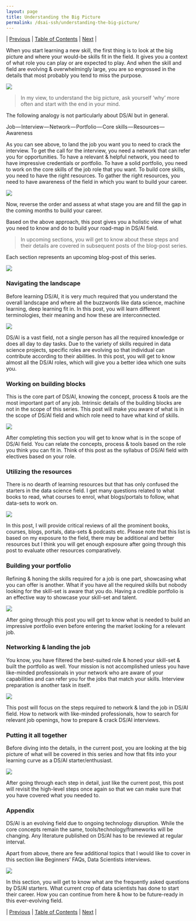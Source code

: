 ```yaml
---
layout: page
title: Understanding the Big Picture
permalink: /dsai-ssh/understanding-the-big-picture/
---
```


| [Previous](https://ankit-rathi.github.io/dsai-ssh/preface/)  | [Table of Contents](https://ankit-rathi.github.io/dsai-ssh/) | [Next](https://ankit-rathi.github.io/dsai-ssh/navigating-the-landscape/)  |

When you start learning a new skill, the first thing is to look at the big picture and where your would-be skills fit in the field. It gives you a context of what role you can play or are expected to play. And when the skill and field are evolving & overwhelmingly large, you are so engrossed in the details that most probably you tend to miss the purpose.

![](https://cdn-images-1.medium.com/max/800/0*cDyDax0mqa8wJYhX)

> In my view, to understand the big picture, ask yourself ‘why’ more often and start with the end in your mind.

The following analogy is not particularly about DS/AI but in general.

Job — Interview — Network — Portfolio — Core skills — Resources — Awareness

As you can see above, to land the job you want you to need to crack the interview. To get the call for the interview, you need a network that can refer you for opportunities. To have a relevant & helpful network, you need to have impressive credentials or portfolio. To have a solid portfolio, you need to work on the core skills of the job role that you want. To build core skills, you need to have the right resources. To gather the right resources, you need to have awareness of the field in which you want to build your career.

![](https://cdn-images-1.medium.com/max/800/1*6kVnic89hB7kFwxOMS3t4A.png)

Now, reverse the order and assess at what stage you are and fill the gap in the coming months to build your career.

Based on the above approach, this post gives you a holistic view of what you need to know and do to build your road-map in DS/AI field.

> In upcoming sections, you will get to know about these steps and their details are covered in subsequent posts of the blog-post series.

Each section represents an upcoming blog-post of this series.

![](https://cdn-images-1.medium.com/max/800/1*0ml64gG99aApYO55NZdmyQ.png)

### Navigating the landscape

Before learning DS/AI, it is very much required that you understand the overall landscape and where all the buzzwords like data science, machine learning, deep learning fit in. In this post, you will learn different terminologies, their meaning and how these are interconnected.

![](https://cdn-images-1.medium.com/max/800/0*BNYaygPpL0nY6UyL)

DS/AI is a vast field, not a single person has all the required knowledge or does all day to day tasks. Due to the variety of skills required in data science projects, specific roles are evolving so that individual can contribute according to their abilities. In this post, you will get to know almost all the DS/AI roles, which will give you a better idea which one suits you.

### Working on building blocks

This is the core part of DS/AI, knowing the concept, process & tools are the most important part of any job. Intrinsic details of the building blocks are not in the scope of this series. This post will make you aware of what is in the scope of DS/AI field and which role need to have what kind of skills.

![](https://cdn-images-1.medium.com/max/800/0*0F2CbjX6IQcIrJsi)

After completing this section you will get to know what is in the scope of DS/AI field. You can relate the concepts, process & tools based on the role you think you can fit in. Think of this post as the syllabus of DS/AI field with electives based on your role.

### Utilizing the resources

There is no dearth of learning resources but that has only confused the starters in the data science field. I get many questions related to what books to read, what courses to enrol, what blogs/portals to follow, what data-sets to work on.

![](https://cdn-images-1.medium.com/max/800/0*dWaBSlg-8VI0Mtwz)

In this post, I will provide critical reviews of all the prominent books, courses, blogs, portals, data-sets & podcasts etc. Please note that this list is based on my exposure to the field, there may be additional and better resources but I think you will get enough exposure after going through this post to evaluate other resources comparatively.

### Building your portfolio

Refining & honing the skills required for a job is one part, showcasing what you can offer is another. What if you have all the required skills but nobody looking for the skill-set is aware that you do. Having a credible portfolio is an effective way to showcase your skill-set and talent.

![](https://cdn-images-1.medium.com/max/800/0*cRxBCyYK_ZolFcuF)

After going through this post you will get to know what is needed to build an impressive portfolio even before entering the market looking for a relevant job.

### Networking & landing the job

You know, you have filtered the best-suited role & honed your skill-set & built the portfolio as well. Your mission is not accomplished unless you have like-minded professionals in your network who are aware of your capabilities and can refer you for the jobs that match your skills. Interview preparation is another task in itself.

![](https://cdn-images-1.medium.com/max/800/0*jdY_8JYWBFiV8Z-m)

This post will focus on the steps required to network & land the job in DS/AI field. How to network with like-minded professionals, how to search for relevant job openings, how to prepare & crack DS/AI interviews.

### Putting it all together

Before diving into the details, in the current post, you are looking at the big picture of what will be covered in this series and how that fits into your learning curve as a DS/AI starter/enthusiast.

![](https://cdn-images-1.medium.com/max/800/0*5vzhkZLEPxQmtNDi)

After going through each step in detail, just like the current post, this post will revisit the high-level steps once again so that we can make sure that you have covered what you needed to.

### Appendix

DS/AI is an evolving field due to ongoing technology disruption. While the core concepts remain the same, tools/technology/frameworks will be changing. Any literature published on DS/AI has to be reviewed at regular interval.

Apart from above, there are few additional topics that I would like to cover in this section like Beginners’ FAQs, Data Scientists interviews.

![](https://cdn-images-1.medium.com/max/800/0*ScjigSo9nRnUjnyb)

In this section, you will get to know what are the frequently asked questions by DS/AI starters. What current crop of data scientists has done to start their career. How you can continue from here & how to be future-ready in this ever-evolving field.


| [Previous](https://ankit-rathi.github.io/dsai-ssh/preface/)  | [Table of Contents](https://ankit-rathi.github.io/dsai-ssh/) | [Next](https://ankit-rathi.github.io/dsai-ssh/navigating-the-landscape/)  |

